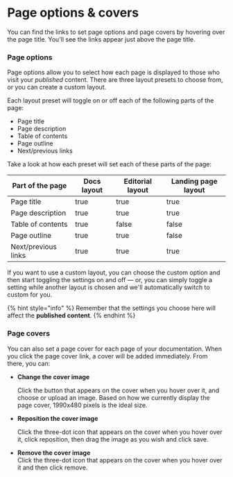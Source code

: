 # Page options & covers

You can find the links to set page options and page covers by hovering over the page title. You'll see the links appear just above the page title.

### Page options

Page options allow you to select how each page is displayed to those who visit your _published_ content. There are three layout presets to choose from, or you can create a custom layout.

Each layout preset will toggle on or off each of the following parts of the page:

* Page title
* Page description
* Table of contents
* Page outline
* Next/previous links

Take a look at how each preset will set each of these parts of the page:

<table data-full-width="true"><thead><tr><th>Part of the page</th><th data-type="checkbox">Docs layout</th><th data-type="checkbox">Editorial layout</th><th data-type="checkbox">Landing page layout</th></tr></thead><tbody><tr><td>Page title</td><td>true</td><td>true</td><td>true</td></tr><tr><td>Page description</td><td>true</td><td>true</td><td>true</td></tr><tr><td>Table of contents</td><td>true</td><td>false</td><td>false</td></tr><tr><td>Page outline</td><td>true</td><td>true</td><td>false</td></tr><tr><td>Next/previous links</td><td>true</td><td>true</td><td>true</td></tr></tbody></table>

If you want to use a custom layout, you can choose the custom option and then start toggling the settings on and off — or, you can simply toggle a setting while another layout is chosen and we'll automatically switch to custom for you.

{% hint style="info" %}
Remember that the settings you choose here will affect the **published content**.
{% endhint %}

### Page covers

You can also set a page cover for each page of your documentation. When you click the page cover link, a cover will be added immediately. From there, you can:

*   **Change the cover image**

    Click the button that appears on the cover when you hover over it, and choose or upload an image. Based on how we currently display the page cover, 1990x480 pixels is the ideal size.
*   **Reposition the cover image**

    Click the three-dot icon that appears on the cover when you hover over it, click reposition,  then drag the image as you wish and click save.
* **Remove the cover image**\
  Click the three-dot icon that appears on the cover when you hover over it and then click remove.
